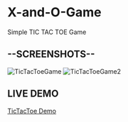 # X-and-O-Game
Simple TIC TAC TOE Game

## --SCREENSHOTS--

![TicTacToeGame](https://user-images.githubusercontent.com/105331213/235873472-90818863-44a6-4aa9-92f2-15fd98b72576.jpg)
![TicTacToeGame2](https://user-images.githubusercontent.com/105331213/235873691-37cbc3ac-6f0f-4ab1-8afb-71404a61e23f.jpg)

## LIVE DEMO
[TicTacToe Demo](https://rushikesh-patmase.github.io)
